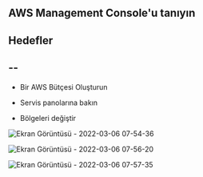 AWS Management Console'u tanıyın
--

Hedefler
--

--
--

- Bir AWS Bütçesi Oluşturun

- Servis panolarına bakın

- Bölgeleri değiştir

![Ekran Görüntüsü - 2022-03-06 07-54-36](https://user-images.githubusercontent.com/68228757/156909824-0f54edc6-1b74-4631-be81-2269bbf0dd1a.png)

![Ekran Görüntüsü - 2022-03-06 07-56-20](https://user-images.githubusercontent.com/68228757/156909840-f013b1b5-3133-4b0b-9495-be6294cfb6ec.png)

![Ekran Görüntüsü - 2022-03-06 07-57-35](https://user-images.githubusercontent.com/68228757/156909859-d88a84b0-a653-475e-b1b6-16c5e0307072.png)

